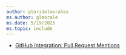 ```yaml
---
author: gloridelmorales
ms.author: glmorale
ms.date: 5/19/2025
ms.topic: include
---
```


- [GitHub Integration: Pull Request Mentions](#github-integration-pull-request-mentions)